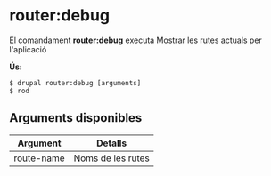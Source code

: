 # router:debug
El comandament **router:debug** executa Mostrar les rutes actuals per l'aplicació

**Ús:**
```
$ drupal router:debug [arguments] 
$ rod  
```

## Arguments disponibles
Argument | Detalls
---------|-------------
route-name | Noms de les rutes
